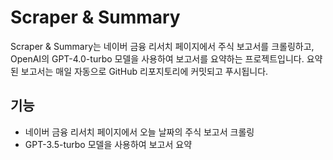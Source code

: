 # Scraper & Summary

Scraper & Summary는 네이버 금융 리서치 페이지에서 주식 보고서를 크롤링하고, OpenAI의 GPT-4.0-turbo 모델을 사용하여 보고서를 요약하는 프로젝트입니다. 
요약된 보고서는 매일 자동으로 GitHub 리포지토리에 커밋되고 푸시됩니다.


## 기능

- 네이버 금융 리서치 페이지에서 오늘 날짜의 주식 보고서 크롤링
- GPT-3.5-turbo 모델을 사용하여 보고서 요약
